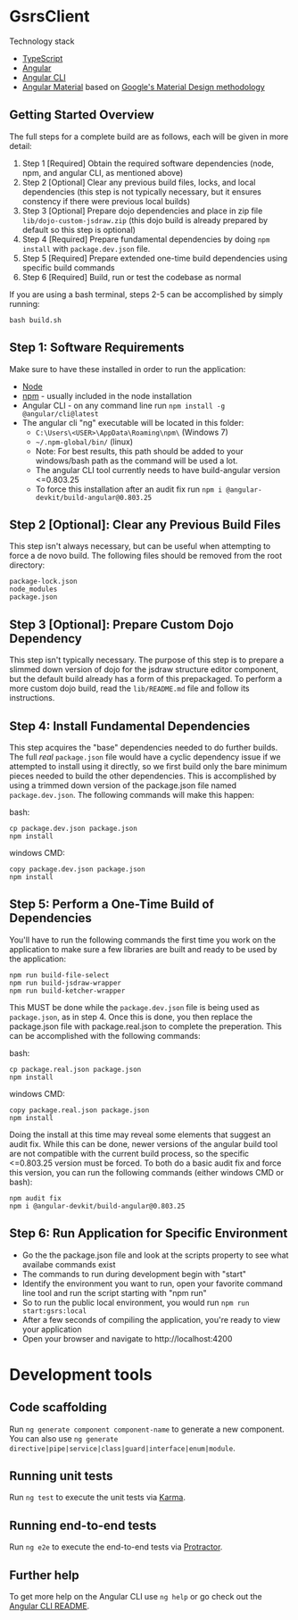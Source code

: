 # GsrsClient

Technology stack

- [TypeScript](https://www.typescriptlang.org/)
- [Angular](https://angular.io/)
- [Angular CLI](https://github.com/angular/angular-cli)
- [Angular Material](https://material.angular.io/) based on [Google's Material Design methodology](https://material.io/design/)

## Getting Started Overview

The full steps for a complete build are as follows, each will be given in more detail:

1. Step 1 [Required] Obtain the required software dependencies (node, npm, and angular CLI, as mentioned above)
2. Step 2 [Optional] Clear any previous build files, locks, and local dependencies (this step is not typically necessary, but it ensures constency if there were previous local builds)
3. Step 3 [Optional] Prepare dojo dependencies and place in zip file `lib/dojo-custom-jsdraw.zip` (this dojo build is already prepared by default so this step is optional)
4. Step 4 [Required] Prepare fundamental dependencies by doing `npm install` with `package.dev.json` file.
5. Step 5 [Required] Prepare extended one-time build dependencies using specific build commands
6. Step 6 [Required] Build, run or test the codebase as normal

If you are using a bash terminal, steps 2-5 can be accomplished by simply running:
```
bash build.sh
```

## Step 1: Software Requirements

Make sure to have these installed in order to run the application:

* [Node](https://nodejs.org/en/)
* [npm](https://www.npmjs.com/) - usually included in the node installation
* Angular CLI - on any command line run `npm install -g @angular/cli@latest`
 * The angular cli "ng" executable will be located in this folder:
   * `C:\Users\<USER>\AppData\Roaming\npm\` (Windows 7)
   * `~/.npm-global/bin/` (linux)
   * Note: For best results, this path should be added to your windows/bash
     path as the command will be used a lot.
   * The angular CLI tool currently needs to have build-angular version <=0.803.25
   * To force this installation after an audit fix run `npm i @angular-devkit/build-angular@0.803.25`
  
## Step 2 [Optional]: Clear any Previous Build Files

This step isn't always necessary, but can be useful when attempting to force a de novo build. The following files should be removed from the root directory:

```
package-lock.json
node_modules
package.json
```

## Step 3 [Optional]: Prepare Custom Dojo Dependency

This step isn't typically necessary. The purpose of this step is to prepare a slimmed down version of dojo for the jsdraw structure editor component, but the default build already has a form of this prepackaged. To perform a more custom dojo build, read the `lib/README.md` file and follow its instructions.


## Step 4: Install Fundamental Dependencies

This step acquires the "base" dependencies needed to do further builds. The full _real_ `package.json` file would have a cyclic dependency issue if we attempted to install using it directly, so we first build only the bare minimum pieces needed to build the other dependencies. This is accomplished by using a trimmed down version of the package.json file named `package.dev.json`. The following commands will make this happen:

bash:
```
cp package.dev.json package.json
npm install
```

windows CMD:
```
copy package.dev.json package.json
npm install
```

## Step 5: Perform a One-Time Build of Dependencies

You'll have to run the following commands the first time you work on the application to make sure a few libraries are built and ready to be used by the application:

```
npm run build-file-select
npm run build-jsdraw-wrapper
npm run build-ketcher-wrapper
```

This MUST be done while the `package.dev.json` file is being used as `package.json`, as in step 4. Once this is done, you then replace the package.json file with package.real.json to complete the preperation. This can be accomplished with the following commands:

bash:
```
cp package.real.json package.json
npm install
```

windows CMD:
```
copy package.real.json package.json
npm install
```

Doing the install at this time may reveal some elements that suggest an audit fix. While this can be done, newer versions of the angular build tool are not compatible with the current build process, so the specific <=0.803.25 version must be forced. To both do a basic audit fix and force this version, you can run the following commands (either windows CMD or bash):

```
npm audit fix
npm i @angular-devkit/build-angular@0.803.25
```

## Step 6: Run Application for Specific Environment

- Go the the package.json file and look at the scripts property to see what availabe commands exist
- The commands to run during development begin with "start"
- Identify the environment you want to run, open your favorite command line tool and run the script starting with "npm run"
 - So to run the public local environment, you would run `npm run start:gsrs:local`
- After a few seconds of compiling the application, you're ready to view your application
- Open your browser and navigate to http://localhost:4200

# Development tools


## Code scaffolding

Run `ng generate component component-name` to generate a new component. You can also use `ng generate directive|pipe|service|class|guard|interface|enum|module`.

## Running unit tests

Run `ng test` to execute the unit tests via [Karma](https://karma-runner.github.io).

## Running end-to-end tests

Run `ng e2e` to execute the end-to-end tests via [Protractor](http://www.protractortest.org/).

## Further help

To get more help on the Angular CLI use `ng help` or go check out the [Angular CLI README](https://github.com/angular/angular-cli/blob/master/README.md).

